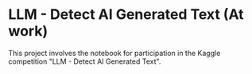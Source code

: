 # LLM - Detect AI Generated Text (At work)

This project involves the notebook for participation in the Kaggle competition "LLM - Detect AI Generated Text".
